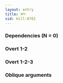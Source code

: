 ```yaml
---
layout: entry
title: ཐལ་
vid: Hill:0761
---
```

### Dependencies (N = 0)


### Overt 1-2


### Overt 1-2-3


### Oblique arguments
